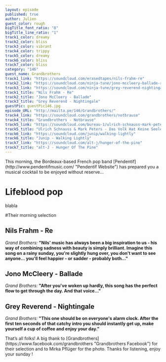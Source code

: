 ```yaml
---
layout: episode
published: true
author: Julien
guest_color: rough
bigTitle_font_ratio: "8"
bigTitle_line_ratio: "1"
track1_color: dreamy
track2_color: bliss
track3_color: vibrant
track4_color: trippy
track5_color: dreamy
track6_color: bliss
track7_color: bliss
category: "146"
guest_name: Grandbrothers
track1_link: "https://soundcloud.com/erasedtapes/nils-frahm-re"
track2_link: "https://soundcloud.com/ninja-tune/jono-mccleery-ballade-radio-1"
track3_link: "https://soundcloud.com/ninja-tune/grey-reverend-nightingale"
track1_title: "Nils Frahm - Re"
track2_title: "Jono McCleery - Ballade"
track3_title: "Grey Reverend - Nightingale"
guestPic: guestPic146.jpg
episode_URL: "http://mailta.pe/146/Grandbrothers/"
track4_link: "https://soundcloud.com/grandbrothers/notbrause"
track4_title: "Grandbrothers - Notbrause"
track5_link: "https://soundcloud.com/bureau-1/ulrich-schnauss-mark-peters-1"
track5_title: "Ulrich Schnauss & Mark Peters - Das Volk Hat Keine Seele"
track6_link: "https://soundcloud.com/junip/walking-lightly"
track6_title: "Junip - Walking Lightly"
track7_link: "https://soundcloud.com/alt-j/hunger-of-the-pine"
track7_title: "alt-J - Hunger Of The Pine"
---
```


<p id="introduction">
This morning, the Bordeaux-based French pop band [Pendentif](http://www.pendentifmusic.com/ "Pendentif Website") has prepared you a musical cocktail to be enjoyed without reserve...</p>

# Lifeblood pop

blabla

#Their morning selection

## Nils Frahm - Re
_Grand Brothers:_ **"**Nils' music has always been a big inspiration to us - his way of combining sadness with beauty is simply brilliant. Imagine this song on a rainy sunday, you're slightly hung over, you don't want to see anyone... you'll feel happier - or sadder - probably both...**"**

## Jono McCleery - Ballade
_Grand Brothers:_ **"**After you've woken up hardly, this song has the perfect flow to get through the day. And that voice...**"**

## Grey Reverend - Nightingale
_Grand Brothers:_ **"**This one should be on everyone's alarm clock. After the first ten seconds of that catchy intro you should instantly get up, make yourself a cup of coffee and enjoy your day.**"**

<p id="outroduction">
That’s all folks! A big thank to [Grandbrothers](https://www.facebook.com/grandbrothers "Grandbrothers Facebook") for their selection and to Mirka Pflüger for the photo. Thanks for listening, enjoy your sunday !
</p>